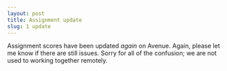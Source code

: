 ```yaml
---
layout: post
title: Assignment update
slug: 1 update
---
```


Assignment scores have been updated _again_ on Avenue. Again, please let me know if there are still issues. Sorry for all of the confusion; we are not used to working together remotely.
